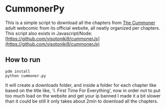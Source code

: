 # CummonerPy
This is a simple script to download all the chapters from [The Cummoner](https://totempole666.com/) adult webcomic from its official website, all neatly organized per chapters.  
This script also exists in Javascript/Node: [https://github.com/visotoniki9/cummonerJs](https://github.com/visotoniki9/cummonerJs)
## How to run 
```
pdm install
python cummoner.py
```
It will create a downloads folder, and inside a folder for each chapter like based on the title like, 'I. First Time For Everything', now in order not to put too much load on the website and get your ip banned I made it a bit slower than it could be still it only takes about 2min to download all the chapters. 
